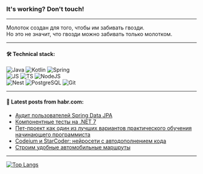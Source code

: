 ### It's working? Don't touch!

---
Молоток создан для того, чтобы им забивать гвозди. <br>
Но это не значит, что гвозди можно забивать только молотком.

---

#### 🛠️ Technical stack:

![Java](https://img.shields.io/badge/Java-informational?logo=Oracle&style=flat&logoColor=white&color=FF4500)
![Kotlin](https://img.shields.io/badge/Kotlin-informational?logo=Kotlin&style=flat&logoColor=white&color=774D97)
![Spring](https://img.shields.io/badge/SpringBoot-informational?logo=SpringBoot&style=flat&logoColor=white&color=6DB33F) <br>
![JS](https://img.shields.io/badge/JS-informational?logo=javaScript&style=flat&logoColor=black&color=F7Df1E)
![TS](https://img.shields.io/badge/TypeScript-informational?logo=typeScript&style=flat&logoColor=black&color=0667A8)
![NodeJS](https://img.shields.io/badge/NodeJS-informational?logo=node.js&style=flat&logoColor=white&color=70A760) <br>
![Nest](https://img.shields.io/badge/NestJS-informational?logo=NestJS&style=flat&logoColor=white&color=E0234E)
![PostgreSQL](https://img.shields.io/badge/PostgreSQL-informational?logo=PostgreSQL&style=flat&logoColor=white&color=DAA520)
![Git](https://img.shields.io/badge/Git-informational?logo=git&style=flat&logoColor=white&color=778899)

___

#### 💬 Latest posts from habr.com:

<!-- BLOG-POST-LIST:START -->
- [Аудит пользователей Spring Data JPA](https://habr.com/ru/companies/nlmk/articles/757866/?utm_source=habrahabr&utm_medium=rss&utm_campaign=757866)
- [Компонентные тесты на .NET 7](https://habr.com/ru/companies/tinkoff/articles/758146/?utm_source=habrahabr&utm_medium=rss&utm_campaign=758146)
- [Пет-проект как один из лучших вариантов практического обучения начинающего программиста](https://habr.com/ru/companies/ru_mts/articles/758924/?utm_source=habrahabr&utm_medium=rss&utm_campaign=758924)
- [Codeium и StarCoder: нейросети с автодополнением кода](https://habr.com/ru/articles/758910/?utm_source=habrahabr&utm_medium=rss&utm_campaign=758910)
- [Строим удобные автомобильные маршруты](https://habr.com/ru/companies/2gis/articles/758688/?utm_source=habrahabr&utm_medium=rss&utm_campaign=758688)
<!-- BLOG-POST-LIST:END -->

---
[![Top Langs](https://github-readme-stats-git-master-advtsetting-gmailcom.vercel.app/api/top-langs/?username=zloylis&langs_count=10&hide_title=false&title_color=e6edf3&size_weight=0.5&count_weight=0.5&layout=compact&hide_border=true&theme=dracula)](https://github.com/zloylis)

<!-- ![GitHub stats](https://github-readme-stats-git-master-advtsetting-gmailcom.vercel.app/api?username=zloylis&show_icons=true&hide_border=true&theme=dracula&hide_title=true&include_all_commits=true&count_private=true&hide=contribs&hide_rank=true) -->
